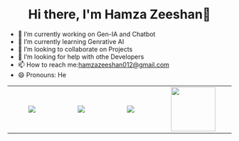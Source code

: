 <body>
  <div align="center">
    <h1> Hi there, I'm Hamza Zeeshan👋</h1>
  </div>




- 🔭 I’m currently working on Gen-IA and Chatbot
- 🌱 I’m currently learning Genrative AI
- 👯 I’m looking to collaborate on Projects
- 🤔 I’m looking for help with othe Developers
- 📫 How to reach me:hamzazeeshan012@gmail.com 
- 😄 Pronouns: He

<table width="100">
<tr>
    <td align='center' width="300">
        <img src="https://beecrowd.com/wp-content/uploads/2024/04/2022-07-19-Melhores-cursos-de-Python.jpg" >
    </td>

  <td align='center' width="300">
        <img src="https://bairesdev.mo.cloudinary.net/blog/2023/10/What-is-SQL-Server.jpg?tx=w_1920,q_auto"  >
    </td>
 <td align='center' width="300">
        <img src="https://i0.wp.com/www.powerbi-influential.com/wp-content/uploads/2022/05/power-bi-april-features.png?resize=1080%2C631&ssl=1">
    </td>
 <td align='center' width="300">
        <img src="https://encrypted-tbn0.gstatic.com/images?q=tbn:ANd9GcRSu9xFbA6COOd9Wq-koFEoAFD7wpFgbvdz6Q&s" width="100">
 
</tr>
 
</table>
